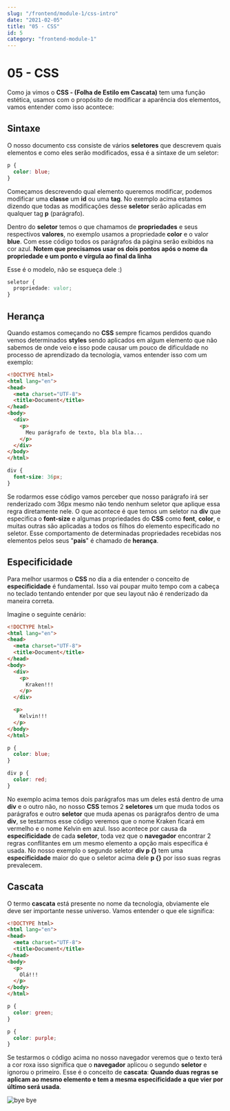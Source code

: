 ```yaml
---
slug: "/frontend/module-1/css-intro"
date: "2021-02-05"
title: "05 - CSS"
id: 5
category: "frontend-module-1"
---
```



# 05 - CSS

Como ja vimos o **CSS - \(Folha de Estilo em Cascata\)** tem uma função estética, usamos com o propósito de modificar a aparência dos elementos, vamos entender como isso acontece:

## Sintaxe

O nosso documento css consiste de vários **seletores** que descrevem quais elementos e como eles serão modificados, essa é a sintaxe de um seletor:

```css
p {
  color: blue;
}
```

Começamos descrevendo qual elemento queremos modificar, podemos modificar uma **classe** um **id** ou uma **tag**. No exemplo acima estamos dizendo que todas as modificações desse **seletor** serão aplicadas em qualquer tag **p** \(parágrafo\).

Dentro do **seletor** temos o que chamamos de **propriedades** e seus respectivos **valores**, no exemplo usamos a propriedade **color** e o valor **blue**. Com esse código todos os parágrafos da página serão exibidos na cor azul. **Notem que precisamos usar os dois pontos após o nome da propriedade e um ponto e vírgula ao final da linha**

Esse é o modelo, não se esqueça dele :\)

```css
seletor {
  propriedade: valor;
}
```

## Herança

Quando estamos começando no **CSS** sempre ficamos perdidos quando vemos determinados **styles** sendo aplicados em algum elemento que não sabemos de onde veio e isso pode causar um pouco de dificuldade no processo de aprendizado da tecnologia, vamos entender isso com um exemplo:

```html
<!DOCTYPE html>
<html lang="en">
<head>
  <meta charset="UTF-8">
  <title>Document</title>
</head>
<body>
  <div>
    <p>
      Meu parágrafo de texto, bla bla bla...
    </p>
  </div>
</body>
</html>
```

```css
div {
  font-size: 36px;
}
```

Se rodarmos esse código vamos perceber que nosso parágrafo irá ser renderizado com 36px mesmo não tendo nenhum seletor que aplique essa regra diretamente nele. O que acontece é que temos um seletor na **div** que especifica o **font-size** e algumas propriedades do **CSS** como **font**, **color**, e muitas outras são aplicadas a todos os filhos do elemento especificado no seletor. Esse comportamento de determinadas propriedades recebidas nos elementos pelos seus "**pais**" é chamado de **herança**.

## Especificidade

Para melhor usarmos o **CSS** no dia a dia entender o conceito de **especificidade** é fundamental. Isso vai poupar muito tempo com a cabeça no teclado tentando entender por que seu layout não é renderizado da maneira correta.

Imagine o seguinte cenário:

```html
<!DOCTYPE html>
<html lang="en">
<head>
  <meta charset="UTF-8">
  <title>Document</title>
</head>
<body>
  <div>
    <p>
      Kraken!!!
    </p>
  </div>

  <p>
    Kelvin!!!
  </p>
</body>
</html>
```

```css
p {
  color: blue;
}

div p {
  color: red;
}
```

No exemplo acima temos dois parágrafos mas um deles está dentro de uma **div** e o outro não, no nosso **CSS** temos 2 **seletores** um que muda todos os parágrafos e outro **seletor** que muda apenas os parágrafos dentro de uma **div**, se testarmos esse código veremos que o nome Kraken ficará em vermelho e o nome Kelvin em azul. Isso acontece por causa da **especificidade** de cada **seletor**, toda vez que o **navegador** encontrar 2 regras conflitantes em um mesmo elemento a opção mais específica é usada. No nosso exemplo o segundo seletor **div p {}** tem uma **especificidade** maior do que o seletor acima dele **p {}** por isso suas regras prevalecem.

## Cascata

O termo **cascata** está presente no nome da tecnologia, obviamente ele deve ser importante nesse universo. Vamos entender o que ele significa:

```html
<!DOCTYPE html>
<html lang="en">
<head>
  <meta charset="UTF-8">
  <title>Document</title>
</head>
<body>
  <p>
    Olá!!!
  </p>
</body>
</html>
```

```css
p {
  color: green;
}

p {
  color: purple;
}
```

Se testarmos o código acima no nosso navegador veremos que o texto terá a cor roxa isso significa que o **navegador** aplicou o segundo **seletor** e ignorou o primeiro. Esse é o conceito de **cascata**: **Quando duas regras se aplicam ao mesmo elemento e tem a mesma especificidade a que vier por último será usada**.

![bye bye](https://media.giphy.com/media/gHVEO9ydQDDl4AJcfc/giphy.gif)

